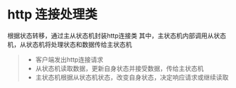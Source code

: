 <!-- 喳喳辉学项目 -->
http 连接处理类
==============
根据状态转移，通过主从状态机封装http连接类
其中，主状态机内部调用从状态机，从状态机将处理状态和数据传给主状态机
>* 客户端发出http连接请求
>* 从状态机读取数据，更新自身状态并接受数据，传给主状态机
>* 主状态机根据从状态机状态，改变自身状态，决定响应请求或继续读取